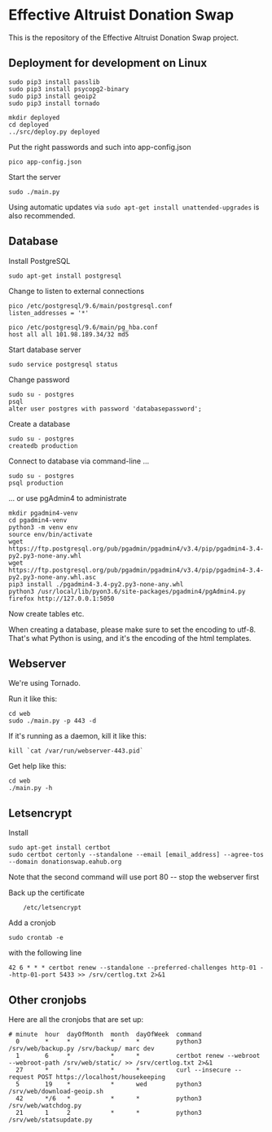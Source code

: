 # Effective Altruist Donation Swap

This is the repository of the Effective Altruist Donation Swap project.

## Deployment for development on Linux

	sudo pip3 install passlib
	sudo pip3 install psycopg2-binary
	sudo pip3 install geoip2
	sudo pip3 install tornado

	mkdir deployed
	cd deployed
	../src/deploy.py deployed

Put the right passwords and such into app-config.json

	pico app-config.json

Start the server

	sudo ./main.py

Using automatic updates via `sudo apt-get install unattended-upgrades`
is also recommended.

## Database

Install PostgreSQL

	sudo apt-get install postgresql

Change to listen to external connections

	pico /etc/postgresql/9.6/main/postgresql.conf
	listen_addresses = '*'

	pico /etc/postgresql/9.6/main/pg_hba.conf
	host all all 101.98.189.34/32 md5

Start database server

	sudo service postgresql status

Change password

	sudo su - postgres
	psql
	alter user postgres with password 'databasepassword';

Create a database

	sudo su - postgres
	createdb production

Connect to database via command-line ...

	sudo su - postgres
	psql production

... or use pgAdmin4 to administrate

	mkdir pgadmin4-venv
	cd pgadmin4-venv
	python3 -m venv env
	source env/bin/activate
	wget https://ftp.postgresql.org/pub/pgadmin/pgadmin4/v3.4/pip/pgadmin4-3.4-py2.py3-none-any.whl
	wget https://ftp.postgresql.org/pub/pgadmin/pgadmin4/v3.4/pip/pgadmin4-3.4-py2.py3-none-any.whl.asc
	pip3 install ./pgadmin4-3.4-py2.py3-none-any.whl
	python3 /usr/local/lib/pyon3.6/site-packages/pgadmin4/pgAdmin4.py
	firefox http://127.0.0.1:5050

Now create tables etc.

When creating a database, please make sure to set the encoding to utf-8.
That's what Python is using, and it's the encoding of the html templates.

## Webserver

We're using Tornado.

Run it like this:

	cd web
	sudo ./main.py -p 443 -d

If it's running as a daemon, kill it like this:

	kill `cat /var/run/webserver-443.pid`

Get help like this:

	cd web
	./main.py -h

## Letsencrypt

Install

	sudo apt-get install certbot
	sudo certbot certonly --standalone --email [email_address] --agree-tos --domain donationswap.eahub.org

Note that the second command will use port 80 -- stop the webserver first

Back up the certificate

		/etc/letsencrypt

Add a cronjob

	sudo crontab -e

with the following line

	42 6 * * * certbot renew --standalone --preferred-challenges http-01 --http-01-port 5433 >> /srv/certlog.txt 2>&1

## Other cronjobs

Here are all the cronjobs that are set up:

	# minute  hour  dayOfMonth  month  dayOfWeek  command
	  0       *     *           *      *          python3 /srv/web/backup.py /srv/backup/ marc dev
	  1       6     *           *      *          certbot renew --webroot --webroot-path /srv/web/static/ >> /srv/certlog.txt 2>&1
	  27      *     *           *      *          curl --insecure --request POST https://localhost/housekeeping
	  5       19    *           *      wed        python3 /srv/web/download-geoip.sh
	  42      */6   *           *      *          python3 /srv/web/watchdog.py
	  21      1     2           *      *          python3 /srv/web/statsupdate.py
